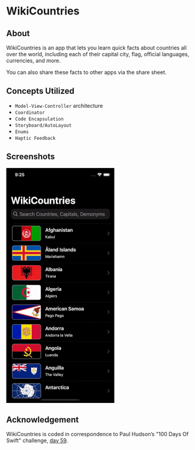 # WikiCountries
## About
WikiCountries is an app that lets you learn quick facts about countries all over the world, including each of their capital city, flag, official languages, currencies, and more.

You can also share these facts to other apps via the share sheet.

## Concepts Utilized
* `Model-View-Controller` architecture
* `Coordinator`
* `Code Encapsulation`
* `Storyboard/AutoLayout`
* `Enums`
* `Haptic Feedback`

## Screenshots
![screenshot.gif](screenshots/screenshot.gif)

## Acknowledgement
WikiCountries is coded in correspondence to Paul Hudson’s "100 Days Of Swift" challenge, [day 59](https://www.hackingwithswift.com/100/59).